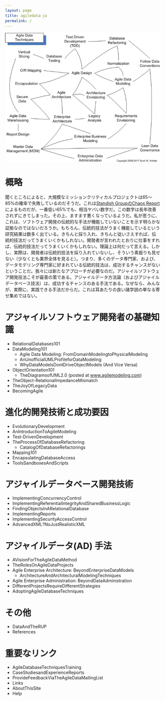 ```yaml
---
layout: page
title: agiledata-ja
permalink: /
---
```


![](images/agileDataTechniques.jpg)

# 概略
聞くところによると、大規模なミッションクリティカルプロジェクトは65〜85%の確率で失敗しているのだそうだ。これは[Standish GroupのChaos Report](http://www.standishgroup.com/) によるものだが、一番低い65%でも、相当ヤバい数字だ。この数字は長年改善されずにきてしまった。その上、ますます悪くなっているようだ。私が思うに、これは、ソフトウェア開発の伝統的な手法が機能していないことを示す明らかな証拠なのではないだろうか。もちろん、伝統的技法がうまく機能しているという研究結果は数多く出ている。きちんと採り入れ、きちんと従いさえすれば、伝統的技法だってうまくいくかもしれない。開発者が言われたとおりに仕事をすれば、伝統的技法だってうまくいくかもしれない。理論上は何だって言える。しかし、実際は、開発者は伝統的技法を採り入れていないし、そういう素振りも見せない（少なくとも業界全体を見ると）。つまり、多くのデータ専門家、および、データモデリング専門家に好まれている伝統的技法は、成功するチャンスがないということだ。我々には新たなアプローチが必要なのだ。アジャイルソフトウェア開発技法こそが最善の策である。アジャイルデータ方法論（およびアジャイルデータベース技法）は、成功するチャンスのある手法である。なぜなら、みんなが、実際に、実践できる手法だからだ。これは耳あたりの良い諸学説の単なる寄せ集めではない。

# アジャイルソフトウェア開発者の基礎知識
- RelationalDatabases101
- DataModeling101
  - Agile Data Modeling: FromDomainModelingtoPhysicalModeling
  - AnUnofficialUMLProfileforDataModeling
  - WhyDataModelsDontDriveObjectModels (And Vice Versa)
- ObjectOrientation101
  - TheDiagramsofUML2.0 (posted at www.agilemodeling.com) 
- TheObject-RelationalImpedanceMismatch
- TheJoyOfLegacyData
- BecomingAgile

# 進化的開発技術と成功要因
- EvolutionaryDevelopment 
- AnIntroductionToAgileModeling 
- Test-DrivenDevelopment 
- TheProcessOfDatabaseRefactoring 
  - CatalogOfDatabaseRefactorings 
- Mapping101
- EncapsulatingDatabaseAccess 
- ToolsSandboxesAndScripts 

# アジャイルデータベース開発技術
- ImplementingConcurrencyControl   
- ImplementingReferentialIntegrityAndSharedBusinessLogic 
- FindingObjectsInARelationalDatabase
- ImplementingReports   
- ImplementingSecurityAccessControl 
- AdvancedXML?NoJustRealisticXML


# アジャイルデータ(AD) 手法
- AVisionForTheAgileDataMethod
- TheRolesOnAgileDataProjects
- Agile Enterprise Architecture: BeyondEnterpriseDataModels  
  - ArchitectureAndArchitecturalModelingTechniques  
- Agile Enterprise Administration: BeyondDataAdministration   
- DifferentProjectsRequireDifferentStrategies 
- AdoptingAgileDatabaseTechniques 

# その他
- DataAndTheRUP
- References

# 重要なリンク
- AgileDatabaseTechniquesTraining 
- CaseStudiesandExperienceReports 
- ProvideFeedbackViaTheAgileDataMailingList
- Links
- AboutThisSite  
- Help



